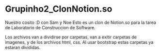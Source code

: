 # Grupinho2_ClonNotion.so
Nuestro cosito :D con Sam y Noe
Esto es un clon de Notion.so para la tarea de Laboratorio de Construccion de Software.

Los archivos van a dividirse por carpetas, van a exitir carpetas de imagenes, y de los archivos html, css. Al usar bootstrap estas carpetas ya estaran divididas.